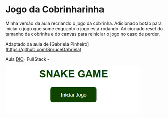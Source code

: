 # Jogo da Cobrinharinha

Minha versão da aula recriando o jogo da cobrinha.
Adicionado botão para iniciar o jogo que some enquanto o jogo está rodando.
Adicionado reset do tamanho da cobrinha e do canvas para reiniciar o jogo no caso de perder.

Adaptado da aula de [Gabriela Pinheiro] (https://github.com/SpruceGabriela)

Aula [DIO](https://web.digitalinnovation.one)- FullStack -


![página inicial](MY_SNAKE.png)
